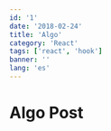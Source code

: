 ```yaml
---
id: '1'
date: '2018-02-24'
title: 'Algo'
category: 'React'
tags: ['react', 'hook']
banner: ''
lang: 'es'
---
```


# Algo Post
